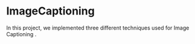 # ImageCaptioning

In this project, we implemented three different techniques used for Image Captioning .

